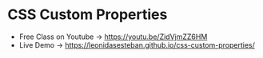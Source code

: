 # CSS Custom Properties
- Free Class on Youtube -> https://youtu.be/ZidVjmZZ6HM
- Live Demo -> https://leonidasesteban.github.io/css-custom-properties/
